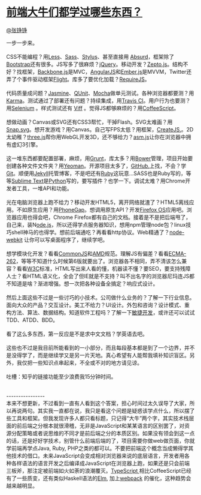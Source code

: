 
#  [前端大牛们都学过哪些东西？](https://zhihu.com/questions/22146521)



[@张铮铮](https://zhihu.com/people/8f3d51f2019c445f6759de75e791712c)

一步一步来。<br><br>CSS不能编程？用<a href="http://link.zhihu.com/?target=http%3A//lesscss.org/" class=" wrap external" target="_blank" rel="nofollow noreferrer">Less<i class="icon-external"></i></a>、<a href="http://link.zhihu.com/?target=http%3A//sass-lang.com/" class=" wrap external" target="_blank" rel="nofollow noreferrer">Sass<i class="icon-external"></i></a>、<a href="http://link.zhihu.com/?target=http%3A//learnboost.github.io/stylus/" class=" wrap external" target="_blank" rel="nofollow noreferrer">Stylus<i class="icon-external"></i></a>、甚至直接用 <a href="http://link.zhihu.com/?target=http%3A//github.com/krasimir/absurd" class=" wrap external" target="_blank" rel="nofollow noreferrer">Absurd<i class="icon-external"></i></a>，框架除了<a href="http://link.zhihu.com/?target=http%3A//getbootstrap.com/" class=" wrap external" target="_blank" rel="nofollow noreferrer">Bootstrap<i class="icon-external"></i></a>还有很多。JS写多了很麻烦？<a href="http://link.zhihu.com/?target=http%3A//jquery.com/" class=" wrap external" target="_blank" rel="nofollow noreferrer">jQuery<i class="icon-external"></i></a>。移动开发？<a href="http://link.zhihu.com/?target=http%3A//zeptojs.com/" class=" wrap external" target="_blank" rel="nofollow noreferrer">Zepto.js<i class="icon-external"></i></a>。结构不好？找框架，<a href="http://link.zhihu.com/?target=http%3A//backbonejs.org/" class=" wrap external" target="_blank" rel="nofollow noreferrer">Backbone.js<i class="icon-external"></i></a>是MVC，<a href="http://link.zhihu.com/?target=http%3A//angularjs.org/" class=" wrap external" target="_blank" rel="nofollow noreferrer">AngularJS<i class="icon-external"></i></a>和<a href="http://link.zhihu.com/?target=http%3A//emberjs.com/" class=" wrap external" target="_blank" rel="nofollow noreferrer">Ember.js<i class="icon-external"></i></a>是MVVM，Twitter还弄了个事件驱动框架<a href="http://link.zhihu.com/?target=http%3A//github.com/flightjs/flight" class=" wrap external" target="_blank" rel="nofollow noreferrer">Flight<i class="icon-external"></i></a>。库多了要优化加载？<a href="http://link.zhihu.com/?target=http%3A//requirejs.org/" class=" wrap external" target="_blank" rel="nofollow noreferrer">RequireJS<i class="icon-external"></i></a>。<br><br>代码质量成问题？<a href="http://link.zhihu.com/?target=http%3A//pivotal.github.io/jasmine/" class=" wrap external" target="_blank" rel="nofollow noreferrer">Jasmine<i class="icon-external"></i></a>、<a href="http://link.zhihu.com/?target=http%3A//qunitjs.com/" class=" wrap external" target="_blank" rel="nofollow noreferrer">QUnit<i class="icon-external"></i></a>、<a href="http://link.zhihu.com/?target=http%3A//visionmedia.github.io/mocha/" class=" wrap external" target="_blank" rel="nofollow noreferrer">Mocha<i class="icon-external"></i></a>做单元测试。各种浏览器都要测？用<a href="http://link.zhihu.com/?target=http%3A//karma-runner.github.io/" class=" wrap external" target="_blank" rel="nofollow noreferrer">Karma<i class="icon-external"></i></a>。测试通过了部署还有问题？持续集成，用<a href="http://link.zhihu.com/?target=http%3A//travis-ci.org/" class=" wrap external" target="_blank" rel="nofollow noreferrer">Travis CI<i class="icon-external"></i></a>。用户行为也要测？用<a href="http://link.zhihu.com/?target=http%3A//docs.seleniumhq.org/" class=" wrap external" target="_blank" rel="nofollow noreferrer">Selenium<i class="icon-external"></i></a> 。样式测试还有 <a href="http://link.zhihu.com/?target=http%3A//github.com/winsonwq/viff" class=" wrap external" target="_blank" rel="nofollow noreferrer">Viff<i class="icon-external"></i></a> 。觉得JS都够麻烦的？用<a href="http://link.zhihu.com/?target=http%3A//coffeescript.org/" class=" wrap external" target="_blank" rel="nofollow noreferrer">CoffeeScript<i class="icon-external"></i></a>。<br><br>想做动画？Canvas或SVG还有CSS3帮忙，干掉Flash。SVG太难画？用<a href="http://link.zhihu.com/?target=http%3A//snapsvg.io/" class=" wrap external" target="_blank" rel="nofollow noreferrer">Snap.svg<i class="icon-external"></i></a>。想开发游戏？用Canvas。自己写FPS太低？用框架，<a href="http://link.zhihu.com/?target=http%3A//createjs.com/" class=" wrap external" target="_blank" rel="nofollow noreferrer">CreateJS.<i class="icon-external"></i></a>。2D太幼稚？<a href="http://link.zhihu.com/?target=http%3A//threejs.org/" class=" wrap external" target="_blank" rel="nofollow noreferrer">three.js<i class="icon-external"></i></a>帮你用WebGL开发3D，还不够给力？<a href="http://link.zhihu.com/?target=http%3A//asmjs.org/" class=" wrap external" target="_blank" rel="nofollow noreferrer">asm.js<i class="icon-external"></i></a>让你在浏览器中拥有虚幻3引擎。<br><br>这一堆东西都要配置部署，麻烦，用<a href="http://link.zhihu.com/?target=http%3A//gruntjs.com/" class=" wrap external" target="_blank" rel="nofollow noreferrer">Grunt<i class="icon-external"></i></a>，库太多？用<a href="http://link.zhihu.com/?target=http%3A//bower.io/" class=" wrap external" target="_blank" rel="nofollow noreferrer">Bower<i class="icon-external"></i></a>管理，项目开始要创建各种文件文件夹？用<a href="http://link.zhihu.com/?target=http%3A//yeoman.io/" class=" wrap external" target="_blank" rel="nofollow noreferrer">Yeoman<i class="icon-external"></i></a>。开源项目太多了，<a href="http://link.zhihu.com/?target=http%3A//github.com/" class=" wrap external" target="_blank" rel="nofollow noreferrer">GitHub.<i class="icon-external"></i></a>上找，不会？学<a href="http://link.zhihu.com/?target=http%3A//www.git-scm.com/" class=" wrap external" target="_blank" rel="nofollow noreferrer">Git<i class="icon-external"></i></a>。顺便用<a href="http://link.zhihu.com/?target=http%3A//jekyllrb.com/" class=" wrap external" target="_blank" rel="nofollow noreferrer">Jekyll<i class="icon-external"></i></a>托管博客，不是吧还有<a href="http://link.zhihu.com/?target=http%3A//www.ruby-lang.org/" class=" wrap external" target="_blank" rel="nofollow noreferrer">Ruby<i class="icon-external"></i></a>这玩意...SASS也是Ruby写的，等等<a href="http://link.zhihu.com/?target=http%3A//www.sublimetext.com/" class=" wrap external" target="_blank" rel="nofollow noreferrer">Sublime Text<i class="icon-external"></i></a>是<a href="http://link.zhihu.com/?target=http%3A//www.python.org/" class=" wrap external" target="_blank" rel="nofollow noreferrer">Python<i class="icon-external"></i></a>写的，要写插件？也学一下。调试太难？用Chrome开发者工具，一堆API和功能。<br><br>光在电脑浏览器上跑不给力？移动开发HTML5，离开网络就渣了？HTML5离线应用。不如原生应用？用<a href="http://link.zhihu.com/?target=http%3A//phonegap.com/" class=" wrap external" target="_blank" rel="nofollow noreferrer">PhoneGap<i class="icon-external"></i></a>。想调用原生API？开发<a href="http://link.zhihu.com/?target=http%3A//developer.mozilla.org/en-US/Firefox_OS" class=" wrap external" target="_blank" rel="nofollow noreferrer">Firefox OS<i class="icon-external"></i></a>应用吧。浏览器应用也得会吧，Chrome Firefox都有自己的文档。接着是不是把后端甩了，自己来，装N<a href="http://link.zhihu.com/?target=http%3A//nodejs.org/" class=" wrap external" target="_blank" rel="nofollow noreferrer">ode.js<i class="icon-external"></i></a>，所以还得学点服务器知识，想用npm管理node包？linux技巧shell神马的也得学。想前后端通吃？再看看http协议。Web精通了？<a href="http://link.zhihu.com/?target=http%3A//github.com/rogerwang/node-webkit" class=" wrap external" target="_blank" rel="nofollow noreferrer">node-webkit<i class="icon-external"></i></a> 让你可以写桌面程序了，继续学吧。<br><br>想学模块化开发？看看<a href="http://link.zhihu.com/?target=http%3A//www.commonjs.org/" class=" wrap external" target="_blank" rel="nofollow noreferrer">CommonJS<i class="icon-external"></i></a>和<a href="http://link.zhihu.com/?target=http%3A//github.com/amdjs/amdjs-api" class=" wrap external" target="_blank" rel="nofollow noreferrer">AMD<i class="icon-external"></i></a>规范。理解JS有偏差？看看<a href="http://link.zhihu.com/?target=http%3A//www.ecma-international.org/publications/standards/Ecma-262.htm" class=" wrap external" target="_blank" rel="nofollow noreferrer">ECMA-262<i class="icon-external"></i></a>，等等不知道什么时候第6版就要出了。浏览器各不相同，弄不清该怎么兼容？看看<a href="http://link.zhihu.com/?target=http%3A//www.w3.org/" class=" wrap external" target="_blank" rel="nofollow noreferrer">W3C<i class="icon-external"></i></a>标准，HTML写出来人看的懂，机器读不懂？要SEO，要支持残障人士？看HTML语义化，全会了但IE就是不支持？叫不出名字的浏览器尼玛连JS都不知道是啥？渐进增强。想一次把各种设备全搞定？响应式设计。<br><br>然后上面这些不过是一些讨巧的小技术。公司做什么业务的？了解一下行业信息。面向大众的产品？交互设计。美工不给力？UI设计。外包和咨询？设计模式、重构方法、算法、数据结构。知道软件工程吗？了解一下<a href="http://link.zhihu.com/?target=http%3A//www.agilealliance.org/" class=" wrap external" target="_blank" rel="nofollow noreferrer">敏捷开发<i class="icon-external"></i></a>，或许还可以试试TDD、ATDD、BDD。<br><br>看了这么多东西，第一反应是不是求中文文档？学英语去吧。<br><br>这些也不过是我目前所能看到的一小部分，而且每段基本都是到了一个边界，并不是没得学了，而是继续学又是另一片天地。真心希望有人能帮我填补知识盲区。另外，我仅把一些知识点串起来，不全或不对的地方请见谅。<br><br>吐槽：知乎的链接功能至少浪费我15分钟时间。<br><br><br>----------------<br>本来不想更新，不过看到一直有人看到这个答案，担心时间过太久误导了大家，所以再说两句。其实我一直都在说，我只是看这个问题是疑惑该学点什么，所以摆了些工具和框架。但我发现许多人都只看标题，只记得“大牛”两个字，其实技术栈层面的前后端之分根本就很滑稽，无非是JavaScript和某某语言的区别罢了，对资源分配策略或者说思维的不同才是前后端之分的本质区别。如果没有领会到这一点的话，还是好好学技术，别管什么前端后端的了，项目需要你做web做页面，你就学前端再学点Java, Ruby, PHP之类的都可以。不要把前端这个概念当成懒得学其他技术的借口。未来JavaScript会变成相对浏览器来说的底层语言，开发者用各种各样语法的语言开发之后编译成JavaScript在浏览器上跑，如果还是只会前端三板斧，那注定被前端如火如荼的浪潮覆灭。<a href="http://link.zhihu.com/?target=http%3A//www.typescriptlang.org/" class=" wrap external" target="_blank" rel="nofollow noreferrer">TypeScript <i class="icon-external"></i></a>相比CoffeeScript已经有了一些质变，还有类似Haskell语法的<a href="http://link.zhihu.com/?target=http%3A//elm-lang.org/" class=" wrap external" target="_blank" rel="nofollow noreferrer">Elm<i class="icon-external"></i></a>, 加上<a href="http://link.zhihu.com/?target=http%3A//webpack.github.io/" class=" wrap external" target="_blank" rel="nofollow noreferrer">webpack<i class="icon-external"></i></a> 的催化，这种趋势会越来越明显。